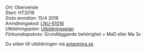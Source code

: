 *Ort:* Oberoende <br />
*Start:* HT2016 <br />
*Sista anmälan:* 15/4 2016 <br />
*Anmälningskod:* [LNU-61016](https://www.antagning.se/se/search?period=HT_2016&freeText=+LNU-61016) <br />
*Utbildningsplan:* [Utbildningsplan](http://api.kursinfo.lnu.se/GenerateDocument.ashx?templatetype=programmesyllabus&revision=1&code=NGUDM&documenttype=pdf&lang=sv) <br />
*Förkunskapskrav:* Grundläggande behörighet + MaD eller Ma 3c

Du söker till utbildningen via [antagning.se](http://antagning.se)
